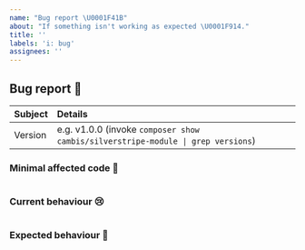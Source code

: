 ```yaml
---
name: "Bug report \U0001F41B"
about: "If something isn't working as expected \U0001F914."
title: ''
labels: 'i: bug'
assignees: ''
---
```


## Bug report 🐛

<!-- Kia ora, thank you for taking the time to report a bug. -->

| Subject        | Details                                                                          |
| :------------- | :--------------------------------------------------------------------------------|
| Version        | e.g. v1.0.0 (invoke `composer show cambis/silverstripe-module \| grep versions`) |

<!-- Please provide a clear and concise description of the problem. -->

### Minimal affected code 🚨

<!-- Please provide a minimal reproduction of the affected code here. -->
```php
```

### Current behaviour 😢

<!-- Please provide a minimal reproduction of the current processed code -->
```php
```

### Expected behaviour 🙂

<!-- Please provide a minimal reproduction of what the processed code should be. -->
```php
```
